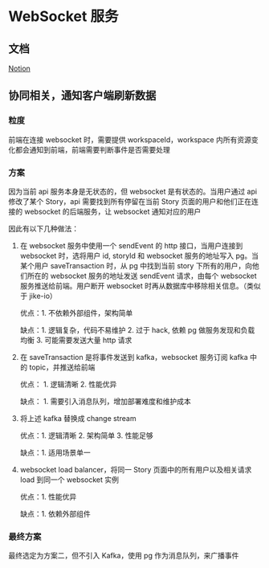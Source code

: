 # WebSocket 服务

## 文档

[Notion](https://www.notion.so/Websocket-63faebe9ef2e493cae9476ee623df10e)

## 协同相关，通知客户端刷新数据

### 粒度

前端在连接 websocket 时，需要提供 workspaceId，workspace 内所有资源变化都会通知到前端，前端需要判断事件是否需要处理

### 方案

因为当前 api 服务本身是无状态的，但 websocket 是有状态的。当用户通过 api 修改了某个 Story，api 需要找到所有停留在当前 Story 页面的用户和他们正在连接的 websocket 的后端服务，让 websocket 通知对应的用户

因此有以下几种做法：

1. 在 websocket 服务中使用一个 sendEvent 的 http 接口，当用户连接到 websocket 时，选将用户 id, storyId 和 websocket 服务的地址写入 pg。当某个用户 saveTransaction 时，从 pg 中找到当前 story 下所有的用户，向他们所在的 websocket 服务的地址发送 sendEvent 请求，由每个 websocket 服务推送给前端。用户断开 websocket 时再从数据库中移除相关信息。（类似于 jike-io）

   优点：1. 不依赖外部组件，架构简单

   缺点：1. 逻辑复杂，代码不易维护 2. 过于 hack, 依赖 pg 做服务发现和负载均衡 3. 可能需要发送大量 http 请求

2. 在 saveTransaction 是将事件发送到 kafka，websocket 服务订阅 kafka 中的 topic，并推送给前端

   优点： 1. 逻辑清晰 2. 性能优异

   缺点： 1. 需要引入消息队列，增加部署难度和维护成本

3. 将上述 kafka 替换成 change stream

   优点：1. 逻辑清晰 2. 架构简单 3. 性能足够

   缺点：1. 适用场景单一

4. websocket load balancer，将同一 Story 页面中的所有用户以及相关请求 load 到同一个 websocket 实例

   优点：1. 性能优异

   缺点：1. 依赖外部组件

### 最终方案

最终选定为方案二，但不引入 Kafka，使用 pg 作为消息队列，来广播事件
